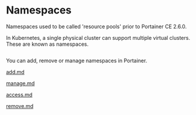 # Namespaces

Namespaces used to be called 'resource pools' prior to Portainer CE 2.6.0.

In Kubernetes, a single physical cluster can support multiple virtual clusters. These are known as namespaces.&#x20;

<figure><img src="../..//assets/2.24.0-kubernetes-namespaces-list.png" alt=""><figcaption></figcaption></figure>

You can add, remove or manage namespaces in Portainer.

[add.md](add.md)

[manage.md](manage.md)

[access.md](access.md)

[remove.md](remove.md)
